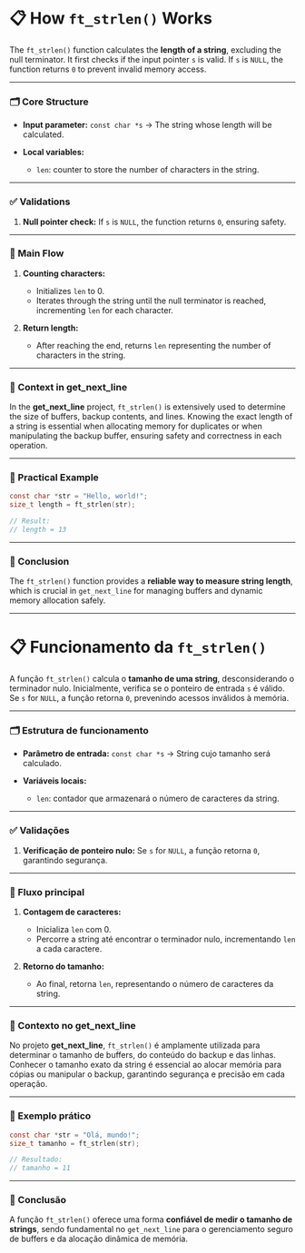 # 📋 How `ft_strlen()` Works

The `ft_strlen()` function calculates the **length of a string**, excluding the null terminator. It first checks if the input pointer `s` is valid. If `s` is `NULL`, the function returns `0` to prevent invalid memory access.

---

### 🗂️ Core Structure

* **Input parameter:**
  `const char *s` → The string whose length will be calculated.
* **Local variables:**

  * `len`: counter to store the number of characters in the string.

---

### ✅ Validations

1. **Null pointer check:**
   If `s` is `NULL`, the function returns `0`, ensuring safety.

---

### 🔄 Main Flow

1. **Counting characters:**

   * Initializes `len` to 0.
   * Iterates through the string until the null terminator is reached, incrementing `len` for each character.

2. **Return length:**

   * After reaching the end, returns `len` representing the number of characters in the string.

---

### 🔗 Context in get\_next\_line

In the **get\_next\_line** project, `ft_strlen()` is extensively used to determine the size of buffers, backup contents, and lines. Knowing the exact length of a string is essential when allocating memory for duplicates or when manipulating the backup buffer, ensuring safety and correctness in each operation.

---

### 📝 Practical Example

```c
const char *str = "Hello, world!";
size_t length = ft_strlen(str);

// Result:
// length = 13
```

---

### 🎯 Conclusion

The `ft_strlen()` function provides a **reliable way to measure string length**, which is crucial in `get_next_line` for managing buffers and dynamic memory allocation safely.

---

# 📋 Funcionamento da `ft_strlen()`

A função `ft_strlen()` calcula o **tamanho de uma string**, desconsiderando o terminador nulo. Inicialmente, verifica se o ponteiro de entrada `s` é válido. Se `s` for `NULL`, a função retorna `0`, prevenindo acessos inválidos à memória.

---

### 🗂️ Estrutura de funcionamento

* **Parâmetro de entrada:**
  `const char *s` → String cujo tamanho será calculado.
* **Variáveis locais:**

  * `len`: contador que armazenará o número de caracteres da string.

---

### ✅ Validações

1. **Verificação de ponteiro nulo:**
   Se `s` for `NULL`, a função retorna `0`, garantindo segurança.

---

### 🔄 Fluxo principal

1. **Contagem de caracteres:**

   * Inicializa `len` com 0.
   * Percorre a string até encontrar o terminador nulo, incrementando `len` a cada caractere.

2. **Retorno do tamanho:**

   * Ao final, retorna `len`, representando o número de caracteres da string.

---

### 🔗 Contexto no get\_next\_line

No projeto **get\_next\_line**, `ft_strlen()` é amplamente utilizada para determinar o tamanho de buffers, do conteúdo do backup e das linhas. Conhecer o tamanho exato da string é essencial ao alocar memória para cópias ou manipular o backup, garantindo segurança e precisão em cada operação.

---

### 📝 Exemplo prático

```c
const char *str = "Olá, mundo!";
size_t tamanho = ft_strlen(str);

// Resultado:
// tamanho = 11
```

---

### 🎯 Conclusão

A função `ft_strlen()` oferece uma forma **confiável de medir o tamanho de strings**, sendo fundamental no `get_next_line` para o gerenciamento seguro de buffers e da alocação dinâmica de memória.
